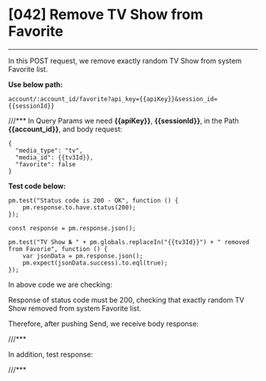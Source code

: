 # [042] Remove TV Show from Favorite
___

In this POST request, we remove exactly random TV Show from system Favorite list.

__Use below path:__
```
account/:account_id/favorite?api_key={{apiKey}}&session_id={{sessionId}}
```
///***
In Query Params we need __{{apiKey}}__, __{{sessionId}}__, in the Path __{{account_id}}__, and body request:
```
{
  "media_type": "tv",
  "media_id": {{tv3Id}},
  "favorite": false
}
```

__Test code below:__
```
pm.test("Status code is 200 - OK", function () {
    pm.response.to.have.status(200);
});

const response = pm.response.json();

pm.test("TV Show № " + pm.globals.replaceIn("{{tv3Id}}") + " removed from Favorie", function () {
    var jsonData = pm.response.json();
    pm.expect(jsonData.success).to.eql(true);
});
```
In above code we are checking:

Response of status code must be 200, checking that exactly random TV Show removed from system Favorite list.

Therefore, after pushing Send, we receive body response:

///***

In addition, test response:

///***
